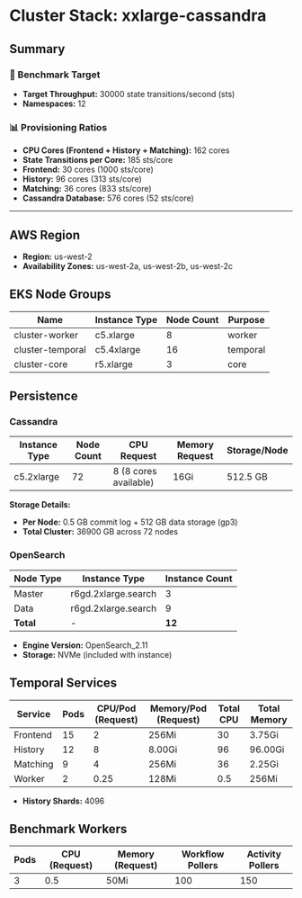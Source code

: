 # Cluster Stack: xxlarge-cassandra

## Summary

### 🎯 Benchmark Target
- **Target Throughput:** 30000 state transitions/second (sts)
- **Namespaces:** 12

### 📊 Provisioning Ratios
- **CPU Cores (Frontend + History + Matching):** 162 cores
- **State Transitions per Core:** 185 sts/core
- **Frontend:** 30 cores (1000 sts/core)
- **History:** 96 cores (313 sts/core)
- **Matching:** 36 cores (833 sts/core)
- **Cassandra Database:** 576 cores (52 sts/core)

---

## AWS Region
- **Region:** us-west-2
- **Availability Zones:** us-west-2a, us-west-2b, us-west-2c

## EKS Node Groups
| Name | Instance Type | Node Count | Purpose |
|------|--------------|------------|---------|
| cluster-worker | c5.xlarge | 8 | worker |
| cluster-temporal | c5.4xlarge | 16 | temporal |
| cluster-core | r5.xlarge | 3 | core |


## Persistence
### Cassandra
| Instance Type | Node Count | CPU Request | Memory Request | Storage/Node |
|--------------|------------|-------------|----------------|--------------|
| c5.2xlarge | 72 | 8 (8 cores available) | 16Gi | 512.5 GB |

**Storage Details:**
- **Per Node:** 0.5 GB commit log + 512 GB data storage (gp3)
- **Total Cluster:** 36900 GB across 72 nodes

### OpenSearch
| Node Type | Instance Type | Instance Count |
|-----------|---------------|----------------|
| Master | r6gd.2xlarge.search | 3 |
| Data | r6gd.2xlarge.search | 9 |
| **Total** | - | **12** |

- **Engine Version:** OpenSearch_2.11
- **Storage:** NVMe (included with instance)

## Temporal Services

| Service   | Pods | CPU/Pod (Request) | Memory/Pod (Request) | Total CPU | Total Memory |
|-----------|------|-------------------|----------------------|-----------|-------------|
| Frontend  | 15    | 2               | 256Mi                | 30       | 3.75Gi     |
| History   | 12    | 8               | 8.00Gi                | 96       | 96.00Gi     |
| Matching  | 9    | 4               | 256Mi                | 36       | 2.25Gi     |
| Worker    | 2    | 0.25               | 128Mi                | 0.5       | 256Mi     |

- **History Shards:** 4096

## Benchmark Workers

| Pods | CPU (Request) | Memory (Request) | Workflow Pollers | Activity Pollers |
|------|---------------|------------------|------------------|------------------|
| 3 | 0.5 | 50Mi | 100 | 150 |

